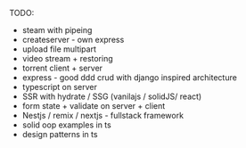 TODO:

- steam with pipeing
- createserver - own express
- upload file multipart
- video stream + restoring
- torrent client + server
- express - good ddd crud with django inspired architecture
- typescript on server
- SSR with hydrate / SSG (vanilajs / solidJS/ react)
- form state + validate on server + client
- Nestjs / remix / nextjs - fullstack framework
- solid oop examples in ts
- design patterns in ts
